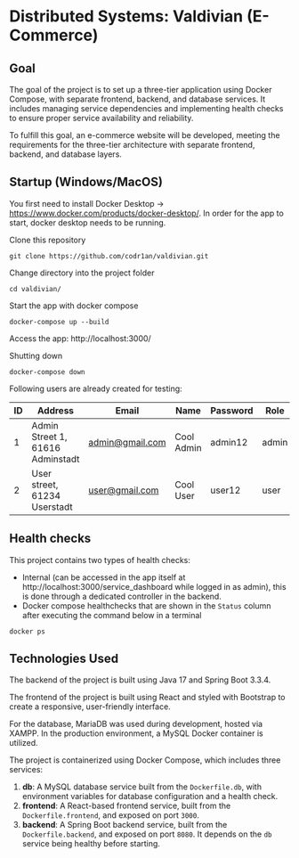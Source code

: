 # Distributed Systems: Valdivian (E-Commerce)

## Goal

The goal of the project is to set up a three-tier application using Docker Compose, with separate frontend, backend, and database services. It includes managing service dependencies and implementing health checks to ensure proper service availability and reliability.

To fulfill this goal, an e-commerce website will be developed, meeting the requirements for the three-tier architecture with separate frontend, backend, and database layers.

## Startup (Windows/MacOS)

You first need to install Docker Desktop -> https://www.docker.com/products/docker-desktop/. In order for the app to start, docker desktop needs to be running.

Clone this repository

```
git clone https://github.com/codr1an/valdivian.git
```

Change directory into the project folder

```
cd valdivian/
```

Start the app with docker compose

```
docker-compose up --build
```

Access the app: http://localhost:3000/

Shutting down

```
docker-compose down
```

Following users are already created for testing:

| ID  | Address                          | Email           | Name       | Password | Role  |
| --- | -------------------------------- | --------------- | ---------- | -------- | ----- |
| 1   | Admin Street 1, 61616 Adminstadt | admin@gmail.com | Cool Admin | admin12  | admin |
| 2   | User street, 61234 Userstadt     | user@gmail.com  | Cool User  | user12   | user  |

## Health checks

This project contains two types of health checks:

- Internal (can be accessed in the app itself at http://localhost:3000/service_dashboard while logged in as admin), this is done through a dedicated controller in the backend.
- Docker compose healthchecks that are shown in the `Status` column after executing the command below in a terminal

```
docker ps
```

## Technologies Used

The backend of the project is built using Java 17 and Spring Boot 3.3.4.

The frontend of the project is built using React and styled with Bootstrap to create a responsive, user-friendly interface.

For the database, MariaDB was used during development, hosted via XAMPP. In the production environment, a MySQL Docker container is utilized.

The project is containerized using Docker Compose, which includes three services:

1. **db**: A MySQL database service built from the `Dockerfile.db`, with environment variables for database configuration and a health check.
2. **frontend**: A React-based frontend service, built from the `Dockerfile.frontend`, and exposed on port `3000`.
3. **backend**: A Spring Boot backend service, built from the `Dockerfile.backend`, and exposed on port `8080`. It depends on the `db` service being healthy before starting.
